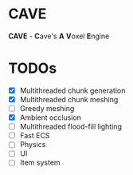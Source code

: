 # CAVE
**CAVE** - **C**ave's **A** **V**oxel **E**ngine

# TODOs
- [x] Multithreaded chunk generation
- [x] Multithreaded chunk meshing
- [ ] Greedy meshing
- [x] Ambient occlusion 
- [ ] Multithreaded flood-fill lighting
- [ ] Fast ECS
- [ ] Physics
- [ ] UI
- [ ] Item system
